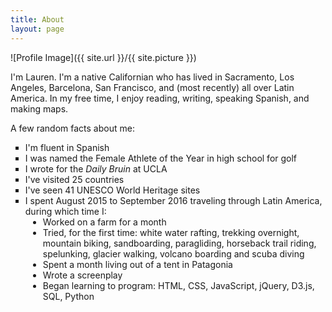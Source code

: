 ```yaml
---
title: About
layout: page
---
```

![Profile Image]({{ site.url }}/{{ site.picture }})

<p>I'm Lauren. I'm a native Californian who has lived in Sacramento, Los Angeles, Barcelona, San Francisco, and (most recently) all over Latin America. In my free time, I enjoy reading, writing, speaking Spanish, and making maps.</p>

<p>A few random facts about me: </p>

<ul class="skill-list">
    <li type="square">I'm fluent in Spanish</li>
    <li type="square">I was named the Female Athlete of the Year in high school for golf</li>
    <li type="square">I wrote for the <em> Daily Bruin </em> at UCLA </li>
    <li type="square">I've visited 25 countries</li> <!-- through Guatemala -->
    <li type="square">I've seen 41 UNESCO World Heritage sites</li> <!-- through Guatemala -->
    <li type="square">I spent August 2015 to September 2016 traveling through Latin America, during which time I:</li>
    <li style="margin-left: 2em">Worked on a farm for a month</li>
    <li style="margin-left: 2em">Tried, for the first time: white water rafting, trekking overnight, mountain biking, sandboarding, paragliding, horseback trail riding, spelunking, glacier walking, volcano boarding and scuba diving</li>
    <li style="margin-left: 2em">Spent a month living out of a tent in Patagonia</li>
	<li style="margin-left: 2em">Wrote a screenplay</li>
	<li style="margin-left: 2em">Began learning to program: HTML, CSS, JavaScript, jQuery, D3.js, SQL, Python</li>
</ul>

